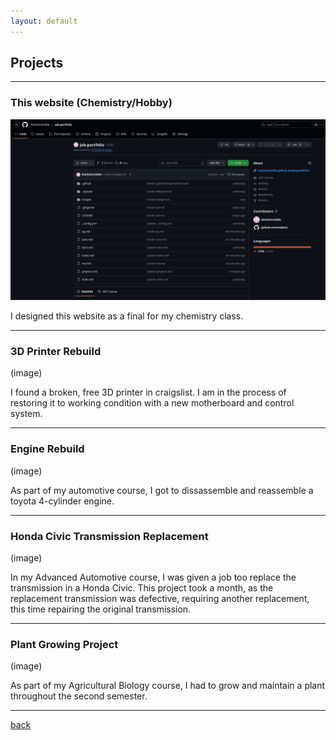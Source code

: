 ```yaml
---
layout: default
---
```


## Projects
* * *
### This website (Chemistry/Hobby)
<img src="./images/Screenshot from 2025-05-29 12-03-06.png" alt="A screenshot of the repo that the site depends on.">

I designed this website as a final for my chemistry class.

* * * 
### 3D Printer Rebuild
(image)

I found a broken, free 3D printer in craigslist. I am in the process of restoring it to working condition with a new motherboard and control system.

* * * 
### Engine Rebuild
(image)

As part of my automotive course, I got to dissassemble and reassemble a toyota 4-cylinder engine. 

* * * 
### Honda Civic Transmission Replacement
(image)

In my Advanced Automotive course, I was given a job too replace the transmission in a Honda Civic. This project took a month, as the replacement transmission was defective, requiring another replacement, this time repairing the original transmission. 

* * * 
### Plant Growing Project 
(image)

As part of my Agricultural Biology course, I had to grow and maintain a plant throughout the second semester.

* * * 


[back](./)
